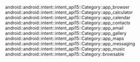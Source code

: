 android::android::intent::intent_api15::Category::app_browser
android::android::intent::intent_api15::Category::app_calculator
android::android::intent::intent_api15::Category::app_calendar
android::android::intent::intent_api15::Category::app_contacts
android::android::intent::intent_api15::Category::app_email
android::android::intent::intent_api15::Category::app_gallery
android::android::intent::intent_api15::Category::app_maps
android::android::intent::intent_api15::Category::app_messaging
android::android::intent::intent_api15::Category::app_music
android::android::intent::intent_api15::Category::browsable